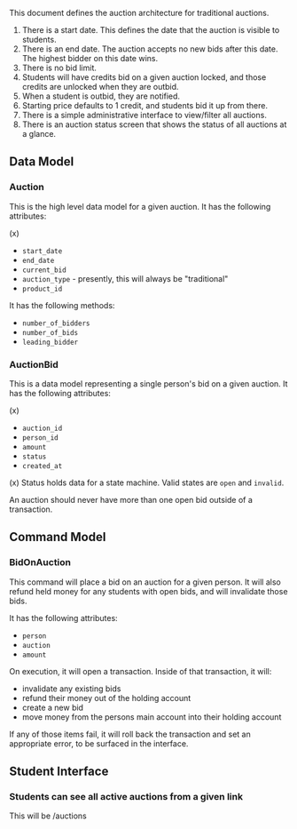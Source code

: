 This document defines the auction architecture for traditional auctions.

1) There is a start date.  This defines the date that the auction is visible to
students.
2) There is an end date.  The auction accepts no new bids after this date.  The
highest bidder on this date wins.
3) There is no bid limit.
4) Students will have credits bid on a given auction locked, and those credits
are unlocked when they are outbid.
5) When a student is outbid, they are notified.
6) Starting price defaults to 1 credit, and students bid it up from there.
7) There is a simple administrative interface to view/filter all auctions.
8) There is an auction status screen that shows the status of all auctions at a
glance.

## Data Model
### Auction
This is the high level data model for a given auction.  It has the following
attributes:

(x)
- `start_date`
- `end_date`
- `current_bid`
- `auction_type` - presently, this will always be "traditional"
- `product_id`

It has the following methods:

- `number_of_bidders`
- `number_of_bids`
- `leading_bidder`

### AuctionBid
This is a data model representing a single person's bid on a given auction.  It
has the following attributes:

(x)
- `auction_id`
- `person_id`
- `amount`
- `status`
- `created_at`

(x)
Status holds data for a state machine.  Valid states are `open` and `invalid`.

An auction should never have more than one open bid outside of a transaction.

## Command Model
### BidOnAuction
This command will place a bid on an auction for a given person.  It will also
refund held money for any students with open bids, and will invalidate those
bids.

It has the following attributes:

- `person`
- `auction`
- `amount`

On execution, it will open a transaction.  Inside of that transaction, it will:

- invalidate any existing bids
- refund their money out of the holding account
- create a new bid
- move money from the persons main account into their holding account

If any of those items fail, it will roll back the transaction and set an
appropriate error, to be surfaced in the interface.

## Student Interface
### Students can see all active auctions from a given link
This will be /auctions
